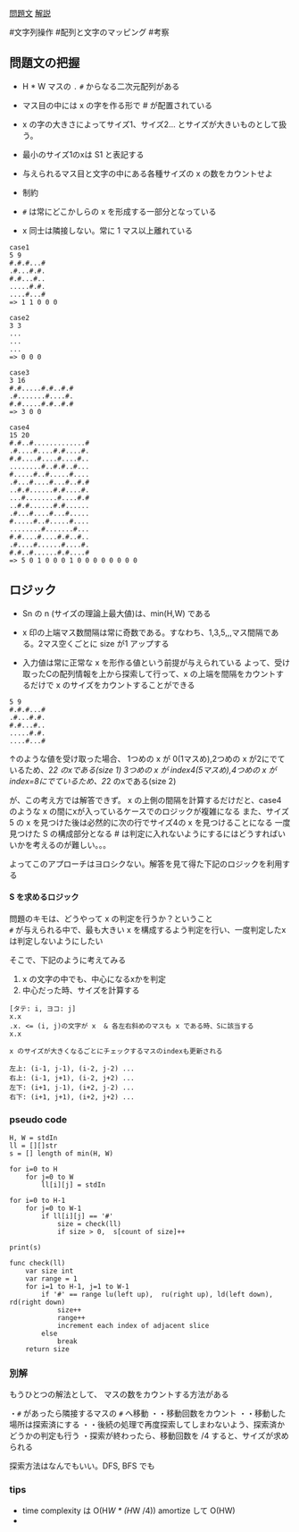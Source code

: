 [問題文](https://atcoder.jp/contests/abc300/tasks/abc300_c)
[解説](https://youtu.be/P7CL5TfLqCM)

#文字列操作
#配列と文字のマッピング
#考察

## 問題文の把握

- H * W マスの `.` `#` からなる二次元配列がある
- マス目の中には x の字を作る形で # が配置されている
- x の字の大きさによってサイズ1、サイズ2... とサイズが大きいものとして扱う。
- 最小のサイズ1のxは S1 と表記する
- 与えられるマス目と文字の中にある各種サイズの x の数をカウントせよ

- 制約
- `#` は常にどこかしらの x を形成する一部分となっている
- x 同士は隣接しない。常に 1 マス以上離れている

```
case1
5 9
#.#.#...#
.#...#.#.
#.#...#..
.....#.#.
....#...#
=> 1 1 0 0 0

case2
3 3
...
...
...
=> 0 0 0

case3
3 16
#.#.....#.#..#.#
.#.......#....#.
#.#.....#.#..#.#
=> 3 0 0

case4
15 20
#.#..#.............#
.#....#....#.#....#.
#.#....#....#....#..
........#..#.#..#...
#.....#..#.....#....
.#...#....#...#..#.#
..#.#......#.#....#.
...#........#....#.#
..#.#......#.#......
.#...#....#...#.....
#.....#..#.....#....
........#.......#...
#.#....#....#.#..#..
.#....#......#....#.
#.#..#......#.#....#
=> 5 0 1 0 0 0 1 0 0 0 0 0 0 0 0
```

## ロジック

- Sn の n (サイズの理論上最大値)は、min(H,W) である

- x 印の上端マス数間隔は常に奇数である。すなわち、1,3,5,,,マス間隔である。2マス空くごとに size が1 アップする

- 入力値は常に正常な x を形作る値という前提が与えられている
よって、受け取ったCの配列情報を上から探索して行って、x の上端を間隔をカウントするだけで x のサイズをカウントすることができる

```
5 9
#.#.#...#
.#...#.#.
#.#...#..
.....#.#.
....#...#
```

↑のような値を受け取った場合、
1つめの x が 0(1マスめ),2つめの x が2にでているため、2*2 のxである(size 1) 
3つめの x が index4(5マスめ),4つめの x がindex=8にでているため、2*2 のxである(size 2)

が、この考え方では解答できず。
x の上側の間隔を計算するだけだと、case4 のような x の間にxが入っているケースでのロジックが複雑になる
また、サイズ5 の x を見つけた後は必然的に次の行でサイズ4の x を見つけることになる
一度見つけた S の構成部分となる # は判定に入れないようにするにはどうすればいいかを考えるのが難しい。。。

よってこのアプローチはヨロシクない。解答を見て得た下記のロジックを利用する  

#### S を求めるロジック

問題のキモは、どうやって x の判定を行うか？ということ  
`#` が与えられる中で、最も大きい x を構成するよう判定を行い、一度判定したxは判定しないようにしたい  

そこで、下記のように考えてみる
1. x の文字の中でも、中心になるxかを判定
2. 中心だった時、サイズを計算する

```
[タテ: i, ヨコ: j]
x.x
.x. <= (i, j)の文字が x  & 各左右斜めのマスも x である時、Sに該当する  
x.x

x のサイズが大きくなるごとにチェックするマスのindexも更新される

左上: (i-1, j-1), (i-2, j-2) ... 
右上: (i-1, j+1), (i-2, j+2) ... 
左下: (i+1, j-1), (i+2, j-2) ... 
右下: (i+1, j+1), (i+2, j+2) ... 
```

### pseudo code

```
H, W = stdIn
ll = [][]str
s = [] length of min(H, W)
 
for i=0 to H
    for j=0 to W
        ll[i][j] = stdIn

for i=0 to H-1
    for j=0 to W-1
        if ll[i][j] == '#'
            size = check(ll)
            if size > 0,  s[count of size]++

print(s)

func check(ll)
    var size int
    var range = 1
    for i=1 to H-1, j=1 to W-1 
        if '#' == range lu(left up),  ru(right up), ld(left down), rd(right down)
            size++
            range++
            increment each index of adjacent slice
        else 
            break
    return size
```

### 別解

もうひとつの解法として、 マスの数をカウントする方法がある

・`#` があったら隣接するマスの `#` へ移動
・・移動回数をカウント
・・移動した場所は探索済にする
・・後続の処理で再度探索してしまわないよう、探索済かどうかの判定も行う
・探索が終わったら、移動回数を /4 すると、サイズが求められる

探索方法はなんでもいい。DFS, BFS でも


### tips

- time complexity は O(H*W * (H*W /4)) amortize して O(HW)
- 